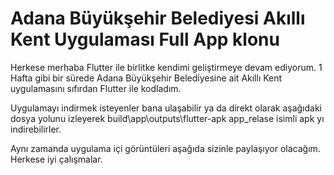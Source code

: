# Adana Büyükşehir Belediyesi Akıllı Kent Uygulaması Full App klonu

Herkese merhaba Flutter ile birlitke kendimi geliştirmeye devam ediyorum. 1 Hafta gibi bir sürede Adana Büyükşehir Belediyesine ait Akıllı Kent uygulamasını sıfırdan Flutter ile kodladım.

Uygulamayı indirmek isteyenler bana ulaşabilir ya da 
direkt olarak aşağıdaki dosya yolunu izleyerek 
build\app\outputs\flutter-apk app_relase isimli apk yı indirebilirler.

Aynı zamanda uygulama içi görüntüleri aşağıda sizinle paylaşıyor olacağım. Herkese iyi çalışmalar.

